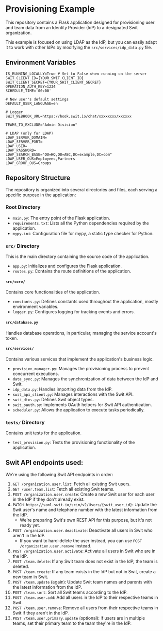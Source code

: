 # Provisioning Example

This repository contains a Flask application designed for provisioning user and team data from an Identity Provider (IdP) to a designated Swit organization.

This example is focused on using LDAP as the IdP, but you can easily adapt it to work with other IdPs by modifying the `src/services/idp_data.py` file.

## Environment Variables
```
IS_RUNNING_LOCALLY=True # Set to False when running on the server
SWIT_CLIENT_ID={YOUR_SWIT_CLIENT_ID}
SWIT_CLIENT_SECRET={YOUR_SWIT_CLIENT_SECRET}
OPERATION_AUTH_KEY=1234
SCHEDULE_TIME='00:00'

# New user's default settings
DEFAULT_USER_LANGUAGE=en

# Logger
SWIT_WEBHOOK_URL=https://hook.swit.io/chat/xxxxxxxx/xxxxxx

TEAMS_TO_EXCLUDE="Admin Division"

# LDAP (only for LDAP)
LDAP_SERVER_DOMAIN=
LDAP_SERVER_PORT=
LDAP_USER=
LDAP_PASSWORD=
LDAP_SEARCH_BASE="OU=HQ,OU=ABC,DC=example,DC=com"
LDAP_USER_OUS=Employees,Partners
LDAP_GROUP_OUS=Groups
```

## Repository Structure

The repository is organized into several directories and files, each serving a specific purpose in the application:

### Root Directory

- `main.py`: The entry point of the Flask application.
- `requirements.txt`: Lists all the Python dependencies required by the application.
- `mypy.ini`: Configuration file for mypy, a static type checker for Python.

### `src/` Directory

This is the main directory containing the source code of the application.

- `app.py`: Initializes and configures the Flask application.
- `routes.py`: Contains the route definitions of the application.

#### `src/core/`

Contains core functionalities of the application.

- `constants.py`: Defines constants used throughout the application, mostly environment variables.
- `logger.py`: Configures logging for tracking events and errors.

#### `src/database.py`

Handles database operations, in particular, managing the service account's token.

#### `src/services/`

Contains various services that implement the application's business logic.

- `provision_manager.py`: Manages the provisioning process to prevent concurrent executions.
- `data_sync.py`: Manages the synchronization of data between the IdP and Swit.
- `idp_data.py`: Handles importing data from the IdP.
- `swit_api_client.py`: Manages interactions with the Swit API.
- `swit_dtos.py`: Defines Swit object types.
- `swit_oauth.py`: Implements OAuth helpers for Swit API authentication.
- `scheduler.py`: Allows the application to execute tasks periodically.

### `tests/` Directory

Contains unit tests for the application.

- `test_provision.py`: Tests the provisioning functionality of the application.


## Swit API endpoints used:

We're using the following Swit API endpoints in order:
1. `GET /organization.user.list`: Fetch all existing Swit users.
2. `GET /user.team.list`: Fetch all existing Swit teams.
3. `POST /organization.user.create`: Create a new Swit user for each user in the IdP if they don't already exist.
4. `PATCH https://saml.swit.io/scim/v2/Users/{swit_user_id}`: Update the Swit user's name and telephone number with the latest information from the IdP.
   * We're preparing Swit's own REST API for this purpose, but it's not ready yet.
5. `POST /organization.user.deactivate`: Deactivate all users in Swit who aren't in the IdP.
   * If you want to hard-delete the user instead, you can use `POST /organization.user.remove` instead.
6. `POST /organization.user.activate`: Activate all users in Swit who are in the IdP.
7. `POST /team.delete`: If any Swit team does not exist in the IdP, the team is deleted.
8. `POST /team.create`: If any team exists in the IdP but not in Swit, create a new team in Swit.
9. `POST /team.update` (again): Update Swit team names and parents with the latest information from the IdP.
10. `POST /team.sort`: Sort all Swit teams according to the IdP. 
11. `POST /team.user.add`: Add all users in the IdP to their respective teams in Swit.
12. `POST /team.user.remove`: Remove all users from their respective teams in Swit if they aren't in the IdP.
13. `POST /team.user.primary.update` (optional): If users are in multiple teams, set their primary team to the team they're in the IdP.
